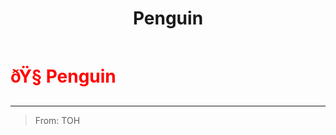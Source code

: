 ﻿---
lang: en-US
title: Penguin
prev: Eraser
next: Pitfall
---
# <font color="red">ðŸ§ <b>Penguin</b></font> <Badge text="Hindering" type="tip" vertical="middle"/>
---

> From: TOH


